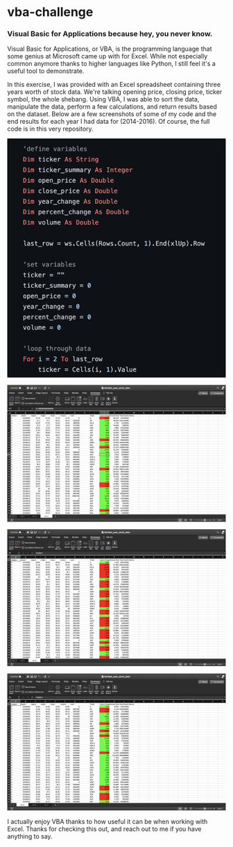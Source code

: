 # vba-challenge
### Visual Basic for Applications because hey, you never know.


Visual Basic for Applications, or VBA, is the programming language that some genius at Microsoft came up with for Excel. While not especially common anymore thanks to higher languages like Python, I still feel it's a useful tool to demonstrate.

In this exercise, I was provided with an Excel spreadsheet containing three years worth of stock data. We're talking opening price, closing price, ticker symbol, the whole shebang. Using VBA, I was able to sort the data, manipulate the data, perform a few calculations, and return results based on the dataset. Below are a few screenshots of some of my code and the end results for each year I had data for (2014-2016). Of course, the full code is in this very repository.


![vba](vba.png)


![2014](2014_stock_data.png)


![2015](2015_stock_data.png)


![2016](2016_stock_data.png)



I actually enjoy VBA thanks to how useful it can be when working with Excel. Thanks for checking this out, and reach out to me if you have anything to say.
